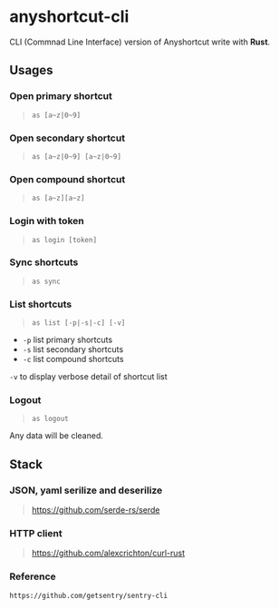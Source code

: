 # anyshortcut-cli
CLI (Commnad Line Interface) version of Anyshortcut write with **Rust**.

## Usages

### Open primary shortcut
> `as [a~z|0~9]`

### Open secondary shortcut
> `as [a~z|0~9] [a~z|0~9]`

### Open compound shortcut
> `as [a~z][a~z]`

### Login with token
> `as login [token]`

### Sync shortcuts
> `as sync`

### List shortcuts
> `as list [-p|-s|-c] [-v]`

- `-p` list primary shortcuts
- `-s` list secondary shortcuts
- `-c` list compound shortcuts

`-v` to display verbose detail of shortcut list

### Logout
> `as logout`

Any data will be cleaned.

## Stack

### JSON, yaml serilize and deserilize
> https://github.com/serde-rs/serde

### HTTP client

> https://github.com/alexcrichton/curl-rust


### Reference
```
https://github.com/getsentry/sentry-cli
```

